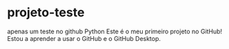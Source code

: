 # projeto-teste
apenas um teste no github
Python
Este é o meu primeiro projeto no GitHub!
Estou a aprender a usar o GitHub e o GitHub Desktop.
